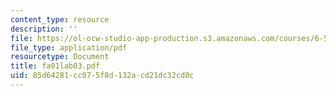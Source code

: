 ```yaml
---
content_type: resource
description: ''
file: https://ol-ocw-studio-app-production.s3.amazonaws.com/courses/6-542j-laboratory-on-the-physiology-acoustics-and-perception-of-speech-fall-2005/85d64281cc075f8d132acd21dc32cd0c_fa01lab03.pdf
file_type: application/pdf
resourcetype: Document
title: fa01lab03.pdf
uid: 85d64281-cc07-5f8d-132a-cd21dc32cd0c
---
```

